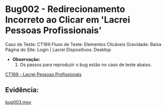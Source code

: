 # Bug002 - Redirecionamento Incorreto ao Clicar em 'Lacrei Pessoas Profissionais’

Caso de Teste: CT169
Fluxo de Teste: Elementos Clicáveis
Gravidade: Baixa
Página do Site: Login | Lacrei
Dispositivos: Desktop

- **Observação:**
    1. Os passos para reproduzir o bug estão no caso de teste abaixo.

[CT169 - Lacrei Pessoas Profissionais](../Fluxo%20da%20pessoa%20usua%CC%81ria%203b153a987f0d485c8884afdd3454156e/Elementos%20Clica%CC%81veis%20Pa%CC%81gina%20de%20Login%20c29232c4051d4467a90120394d2ba247/CT169%20-%20Lacrei%20Pessoas%20Profissionais%205c1b6034a9814df4acaade136fc8adc1.md)

## Evidência:

[bug003.mov](Bug002%20-%20Redirecionamento%20Incorreto%20ao%20Clicar%20em%20'%200b0530bfa0b24cbc97fd5be3b54150f8/bug003.mov)